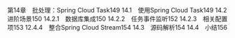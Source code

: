 第14章　批处理：Spring Cloud Task149
14.1　使用Spring Cloud Task149
14.2　进阶场景150
14.2.1　数据库集成150
14.2.2　任务事件监听152
14.2.3　相关配置项153
12.4.4　整合Spring Cloud Stream154
14.3　源码解析154
14.4　小结156

